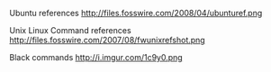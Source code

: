 Ubuntu references
http://files.fosswire.com/2008/04/ubunturef.png

Unix Linux Command references
http://files.fosswire.com/2007/08/fwunixrefshot.png

Black commands
http://i.imgur.com/1c9y0.png

